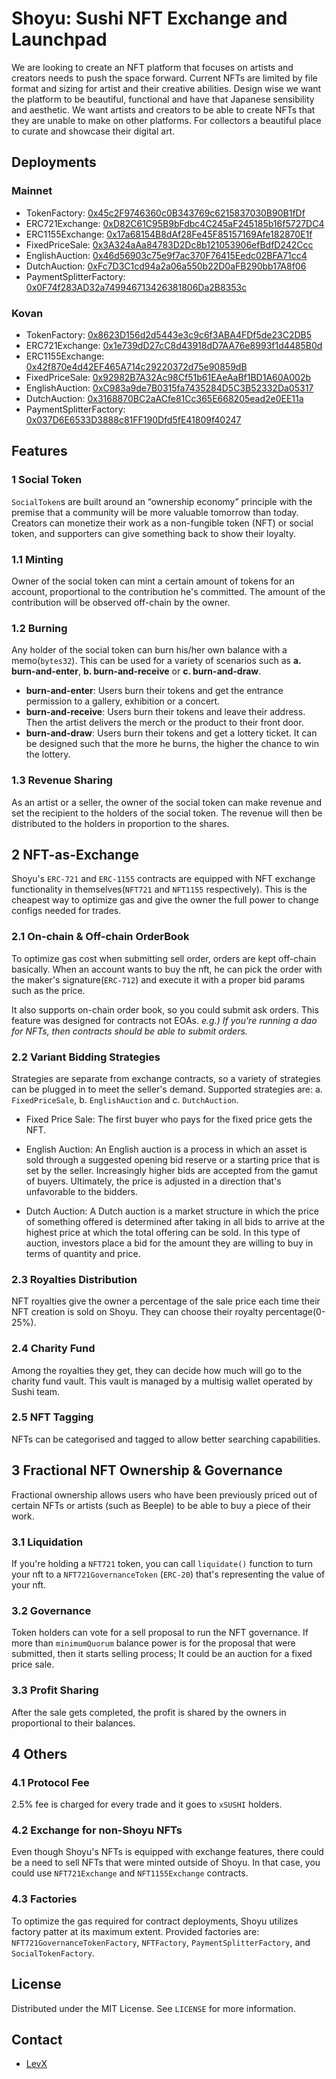 # Shoyu: Sushi NFT Exchange and Launchpad

We are looking to create an NFT platform that focuses on artists and creators needs to push the space forward. Current NFTs are limited by file format and sizing for artist and their creative abilities. Design wise we want the platform to be beautiful, functional and have that Japanese sensibility and aesthetic. We want artists and creators to be able to create NFTs that they are unable to make on other platforms. For collectors a beautiful place to curate and showcase their digital art.

## Deployments
### Mainnet
* TokenFactory: [0x45c2F9746360c0B343769c6215837030B90B1fDf](https://etherscan.io/address/0x45c2F9746360c0B343769c6215837030B90B1fDf)
* ERC721Exchange: [0xD82C61C95B9bFdbc4C245aF245185b16f5727DC4](https://etherscan.io/address/0xD82C61C95B9bFdbc4C245aF245185b16f5727DC4)
* ERC1155Exchange: [0x17a68154B8dAf28Fe45F85157169Afe182870E1f](https://etherscan.io/address/0x17a68154B8dAf28Fe45F85157169Afe182870E1f)
* FixedPriceSale: [0x3A324aAa84783D2Dc8b121053906efBdfD242Ccc](https://etherscan.io/address/0x3A324aAa84783D2Dc8b121053906efBdfD242Ccc)
* EnglishAuction: [0x46d56903c75e9f7ac370F76415Eedc02BFA71cc4](https://etherscan.io/address/0x46d56903c75e9f7ac370F76415Eedc02BFA71cc4)
* DutchAuction: [0xFc7D3C1cd94a2a06a550b22D0aFB290bb17A8f06](https://etherscan.io/address/0xFc7D3C1cd94a2a06a550b22D0aFB290bb17A8f06)
* PaymentSplitterFactory: [0x0F74f283AD32a749946713426381806Da2B8353c](https://etherscan.io/address/0x0F74f283AD32a749946713426381806Da2B8353c)
 
### Kovan
* TokenFactory: [0x8623D156d2d5443e3c9c6f3ABA4FDf5de23C2DB5](https://etherscan.io/address/0x8623D156d2d5443e3c9c6f3ABA4FDf5de23C2DB5)
* ERC721Exchange: [0x1e739dD27cC8d43918dD7AA76e8993f1d4485B0d](https://etherscan.io/address/0x1e739dD27cC8d43918dD7AA76e8993f1d4485B0d)
* ERC1155Exchange: [0x42f870e4d42EF465A714c29220372d75e90859dB](https://etherscan.io/address/0x42f870e4d42EF465A714c29220372d75e90859dB)
* FixedPriceSale: [0x92982B7A32Ac98Cf51b61EAeAaBf1BD1A60A002b](https://etherscan.io/address/0x92982B7A32Ac98Cf51b61EAeAaBf1BD1A60A002b)
* EnglishAuction: [0xC983a9de7B0315fa7435284D5C3B52332Da05317](https://etherscan.io/address/0xC983a9de7B0315fa7435284D5C3B52332Da05317)
* DutchAuction: [0x3168870BC2aACfe81Cc365E668205ead2e0EE11a](https://etherscan.io/address/0x3168870BC2aACfe81Cc365E668205ead2e0EE11a)
* PaymentSplitterFactory: [0x037D6E6533D3888c81FF190Dfd5fE41809f40247](https://etherscan.io/address/0x037D6E6533D3888c81FF190Dfd5fE41809f40247)

## Features
### 1 Social Token
`SocialToken`s are built around an “ownership economy” principle with the premise that a community will be more valuable tomorrow than today.
Creators can monetize their work as a non-fungible token (NFT) or social token, and supporters can give something back to show their loyalty.

### 1.1 Minting
Owner of the social token can mint a certain amount of tokens for an account, proportional to the contribution he's committed. The amount of the contribution will be observed off-chain by the owner. 

### 1.2 Burning
Any holder of the social token can burn his/her own balance with a memo(`bytes32`). This can be used for a variety of scenarios such as **a. burn-and-enter**, **b. burn-and-receive** or **c. burn-and-draw**.

* **burn-and-enter**: Users burn their tokens and get the entrance permission to a gallery, exhibition or a concert.
* **burn-and-receive**: Users burn their tokens and leave their address. Then the artist delivers the merch or the product to their front door.
* **burn-and-draw**: Users burn their tokens and get a lottery ticket. It can be designed such that the more he burns, the higher the chance to win the lottery.

### 1.3 Revenue Sharing
As an artist or a seller, the owner of the social token can make revenue and set the recipient to the holders of the social token. The revenue will then be distributed to the holders in proportion to the shares.

## 2 NFT-as-Exchange
Shoyu's `ERC-721` and `ERC-1155` contracts are equipped with NFT exchange functionality in themselves(`NFT721` and `NFT1155` respectively). This is the cheapest way to optimize gas and give the owner the full power to change configs needed for trades.

### 2.1 On-chain & Off-chain OrderBook
To optimize gas cost when submitting sell order, orders are kept off-chain basically. When an account wants to buy the nft, he can pick the order with the maker's signature(`ERC-712`) and execute it with a proper bid params such as the price.

It also supports on-chain order book, so you could submit ask orders. This feature was designed for contracts not EOAs. *e.g.) If you're running a dao for NFTs, then contracts should be able to submit orders.*

### 2.2 Variant Bidding Strategies
Strategies are separate from exchange contracts, so a variety of strategies can be plugged in to meet the seller's demand. Supported strategies are: a. `FixedPriceSale`, b. `EnglishAuction` and c. `DutchAuction`.

* Fixed Price Sale: The first buyer who pays for the fixed price gets the NFT.
  
* English Auction: An English auction is a process in which an asset is sold through a suggested opening bid reserve or a starting price that is set by the seller. Increasingly higher bids are accepted from the gamut of buyers. Ultimately, the price is adjusted in a direction that's unfavorable to the bidders.
  
* Dutch Auction: A Dutch auction is a market structure in which the price of something offered is determined after taking in all bids to arrive at the highest price at which the total offering can be sold. In this type of auction, investors place a bid for the amount they are willing to buy in terms of quantity and price.

### 2.3 Royalties Distribution
NFT royalties give the owner a percentage of the sale price each time their NFT creation is sold on Shoyu. They can choose their royalty percentage(0-25%).

### 2.4 Charity Fund
Among the royalties they get, they can decide how much will go to the charity fund vault. This vault is managed by a multisig wallet operated by Sushi team.

### 2.5 NFT Tagging
NFTs can be categorised and tagged to allow better searching capabilities.

## 3 Fractional NFT Ownership & Governance
Fractional ownership allows users who have been previously priced out of certain NFTs or artists (such as Beeple) to be able to buy a piece of their work.

### 3.1 Liquidation
If you're holding a `NFT721` token, you can call `liquidate()` function to turn your nft to a `NFT721GovernanceToken` (`ERC-20`) that's representing the value of your nft.

### 3.2 Governance
Token holders can vote for a sell proposal to run the NFT governance. If more than `minimumQuorum` balance power is for the proposal that were submitted, then it starts selling process; It could be an auction for a fixed price sale.

### 3.3 Profit Sharing
After the sale gets completed, the profit is shared by the owners in proportional to their balances.

## 4 Others

### 4.1 Protocol Fee
2.5% fee is charged for every trade and it goes to `xSUSHI` holders.

### 4.2 Exchange for non-Shoyu NFTs
Even though Shoyu's NFTs is equipped with exchange features, there could be a need to sell NFTs that were minted outside of Shoyu. In that case, you could use `NFT721Exchange` and `NFT1155Exchange` contracts.

### 4.3 Factories
To optimize the gas required for contract deployments, Shoyu utilizes factory patter at its maximum extent. Provided factories are: `NFT721GovernanceTokenFactory`, `NFTFactory`, `PaymentSplitterFactory`, and `SocialTokenFactory`.

## License

Distributed under the MIT License. See `LICENSE` for more information.

## Contact

* [LevX](https://twitter.com/LevxApp/)
